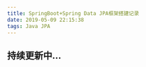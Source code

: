```yaml
---
title: SpringBoot+Spring Data JPA框架搭建记录
date: 2019-05-09 22:15:38
tags: Java JPA
---
```

## 持续更新中...